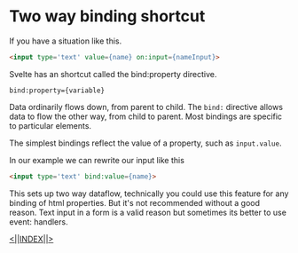 # Two way binding shortcut

If you have a situation like this.

```html
<input type='text' value={name} on:input={nameInput}>
```

Svelte has an shortcut called the bind:property directive. 

```
bind:property={variable}
```

Data ordinarily flows down, from parent to child. The `bind:` directive allows data to flow the other way, from child to parent. Most bindings are specific to particular elements.

The simplest bindings reflect the value of a property, such as `input.value`.

In our example we can rewrite our input like this
```html
<input type='text' bind:value={name}>
```

This sets up two way dataflow, technically you could use this feature for any binding of html properties. But it's not recommended without a good reason. Text input in a form is a valid reason but sometimes its better to use event: handlers.

[<|]()|[INDEX](workshop-svelte/1.BaseSyntax&CoreFeatures/)|[|>]()